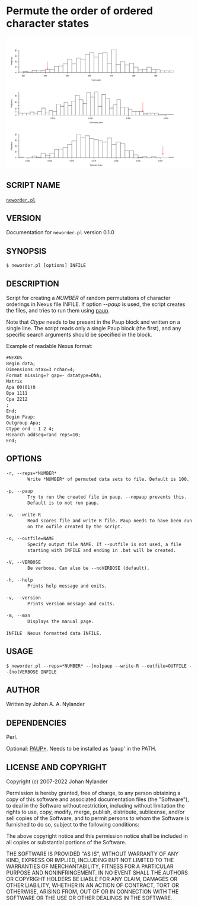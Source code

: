 # Permute the order of ordered character states

![Comparison between the user supplied character-state ordering (red arrows) and permuted orderings.](img/cyn.png)


## SCRIPT NAME

[`neworder.pl`](src/neworder.pl)

## VERSION

Documentation for `neworder.pl` version 0.1.0

## SYNOPSIS

    $ neworder.pl [options] INFILE

## DESCRIPTION

Script for creating a *NUMBER* of random permutations of character
orderings in Nexus file INFILE. If option *--paup* is used, the script
creates the files, and tries to run them using [paup](http://paup.phylosolutions.com/).

Note that *Ctype* needs to be present in the Paup block and written on a
single line. The script reads only a single Paup block (the first), and
any specific search arguments should be specified in the block.

Example of readable Nexus format:

    #NEXUS
    Begin data;
    Dimensions ntax=3 nchar=4;
    Format missing=? gap=- datatype=DNA;
    Matrix
    Apa 00(01)0
    Bpa 1111
    Cpa 2212
    ;
    End;
    Begin Paup;
    Outgroup Apa;
    Ctype ord : 1 2 4;
    Hsearch addseq=rand reps=10;
    End;

## OPTIONS

    -r, --reps=*NUMBER*
            Write *NUMBER* of permuted data sets to file. Default is 100.

    -p, --paup
            Try to run the created file in paup. --nopaup prevents this.
            Default is to not run paup.

    -w, --write-R
            Read scores file and write R file. Paup needs to have been run
            on the oufile created by the script.

    -o, --outfile=NAME
            Specify output file NAME. If --outfile is not used, a file
            starting with INFILE and ending in .bat will be created.

    -V, --VERBOSE
            Be verbose. Can also be --noVERBOSE (default).

    -h, --help
            Prints help message and exits.

    -v, --version
            Prints version message and exits.

    -m, --man
            Displays the manual page.

    INFILE  Nexus formatted data INFILE.

## USAGE

    $ neworder.pl --reps=*NUMBER* --[no]paup --write-R --outfile=OUTFILE --[no]VERBOSE INFILE

## AUTHOR

Written by Johan A. A. Nylander

## DEPENDENCIES

Perl.

Optional: [PAUP\*](http://paup.phylosolutions.com/).
Needs to be installed as 'paup' in the PATH.

## LICENSE AND COPYRIGHT

Copyright (c) 2007-2022 Johan Nylander

Permission is hereby granted, free of charge, to any person obtaining a copy
of this software and associated documentation files (the "Software"), to deal
in the Software without restriction, including without limitation the rights
to use, copy, modify, merge, publish, distribute, sublicense, and/or sell
copies of the Software, and to permit persons to whom the Software is
furnished to do so, subject to the following conditions:

The above copyright notice and this permission notice shall be included in all
copies or substantial portions of the Software.

THE SOFTWARE IS PROVIDED "AS IS", WITHOUT WARRANTY OF ANY KIND, EXPRESS OR
IMPLIED, INCLUDING BUT NOT LIMITED TO THE WARRANTIES OF MERCHANTABILITY,
FITNESS FOR A PARTICULAR PURPOSE AND NONINFRINGEMENT. IN NO EVENT SHALL THE
AUTHORS OR COPYRIGHT HOLDERS BE LIABLE FOR ANY CLAIM, DAMAGES OR OTHER
LIABILITY, WHETHER IN AN ACTION OF CONTRACT, TORT OR OTHERWISE, ARISING FROM,
OUT OF OR IN CONNECTION WITH THE SOFTWARE OR THE USE OR OTHER DEALINGS IN THE
SOFTWARE.
